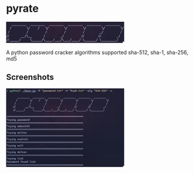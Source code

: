 # pyrate

<img src="banner.png" width="320">&emsp;

A python password cracker 
algorithms supported sha-512, sha-1, sha-256, md5

## **Screenshots**
<img src="pyrate.png" width="320">&emsp;

